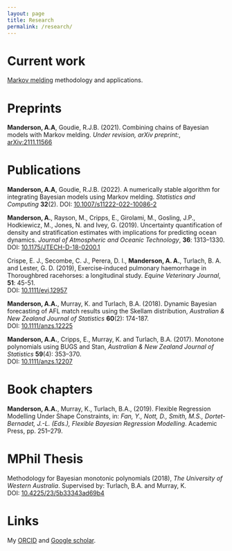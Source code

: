 ```yaml
---
layout: page
title: Research
permalink: /research/
--- 
```


# Current work

[Markov melding](https://projecteuclid.org/euclid.ba/1523671251) methodology and
applications.

# Preprints

**Manderson, A.A**, Goudie, R.J.B. (2021). Combining chains of Bayesian models
with Markov melding. _Under revision, arXiv preprint:_,
[arXiv:2111.11566](https://arxiv.org/abs/2111.11566)

# Publications

**Manderson, A.A**, Goudie, R.J.B. (2022). A numerically stable algorithm for
integrating Bayesian models using Markov melding. _Statistics and Computing_
**32**(2). DOI: [10.1007/s11222-022-10086-2](https://doi.org/10.1007/s11222-022-10086-2)

**Manderson, A.**, Rayson, M., Cripps, E., Girolami, M., Gosling, J.P.,
Hodkiewicz, M., Jones, N. and Ivey, G. (2019). Uncertainty quantification of
density and stratification estimates with implications for predicting ocean
dynamics. _Journal of Atmospheric and Oceanic Technology_, **36**: 1313–1330.  
DOI: [10.1175/JTECH-D-18-0200.1](https://doi.org/10.1175/JTECH-D-18-0200.1)

Crispe, E. J., Secombe, C. J., Perera, D. I., **Manderson, A. A.**, Turlach, B. A.
and Lester, G. D. (2019), Exercise‐induced pulmonary haemorrhage in Thoroughbred
racehorses: a longitudinal study. _Equine Veterinary Journal_, **51**: 45-51.  
DOI: [10.1111/evj.12957](https://doi.org/10.1111/evj.12957)

**Manderson, A.A.**, Murray, K. and Turlach, B.A. (2018). Dynamic Bayesian
forecasting of AFL match results using the Skellam distribution, _Australian &
New Zealand Journal of Statistics_ **60**(2): 174-187.  
DOI: [10.1111/anzs.12225](https://doi.org/10.1111/anzs.12225)

**Manderson, A.A.**, Cripps, E., Murray, K. and Turlach, B.A. (2017). Monotone
polynomials using BUGS and Stan, _Australian & New Zealand Journal of
Statistics_ **59**(4): 353–370.  
DOI: [10.1111/anzs.12207](https://doi.org/10.1111/anzs.12207)

# Book chapters

**Manderson, A.A.**, Murray, K., Turlach, B.A., (2019). 
Flexible Regression Modelling Under Shape Constraints, in: 
_Fan, Y., Nott, D., Smith, M.S., Dortet-Bernadet, J.-L. (Eds.), Flexible Bayesian Regression Modelling_.
Academic Press, pp. 251–279.

# MPhil Thesis

Methodology for Bayesian monotonic polynomials (2018),
_The University of Western Australia_. 
Supervised by: Turlach, B.A. and Murray, K.  
DOI: [10.4225/23/5b33343ad69b4](https://doi.org/10.4225/23/5b33343ad69b4)

# Links

My [ORCID](https://orcid.org/0000-0002-4946-9016) and
[Google scholar](https://scholar.google.com/citations?user=Y_MCLNkAAAAJ&hl=en).